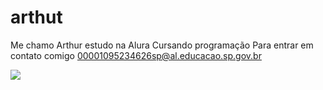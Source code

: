 # arthut

Me chamo Arthur
estudo na Alura
Cursando programação
Para entrar em contato comigo 
00001095234626sp@al.educacao.sp.gov.br

![](https://www.google.com/url?sa=i&url=https%3A%2F%2Fwww.deviantart.com%2Fpedronavarri19%2Fart%2FMLG-Minecraft-858024373&psig=AOvVaw2oaLmN8otFz_YLiMYuLwfL&ust=1718211951831000&source=images&cd=vfe&opi=89978449&ved=0CBIQjRxqFwoTCODpr7yE1IYDFQAAAAAdAAAAABAJ)
